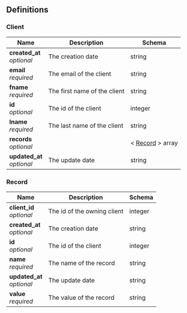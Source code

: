 
<a name="definitions"></a>
## Definitions

<a name="client"></a>
### Client

|Name|Description|Schema|
|---|---|---|
|**created_at**  <br>*optional*|The creation date|string|
|**email**  <br>*required*|The email of the client|string|
|**fname**  <br>*required*|The first name of the client|string|
|**id**  <br>*optional*|The id of the client|integer|
|**lname**  <br>*required*|The last name of the client|string|
|**records**  <br>*optional*||< [Record](#record) > array|
|**updated_at**  <br>*optional*|The update date|string|


<a name="record"></a>
### Record

|Name|Description|Schema|
|---|---|---|
|**client_id**  <br>*optional*|The id of the owning client|integer|
|**created_at**  <br>*optional*|The creation date|string|
|**id**  <br>*optional*|The id of the client|integer|
|**name**  <br>*required*|The name of the record|string|
|**updated_at**  <br>*optional*|The update date|string|
|**value**  <br>*required*|The value of the record|string|



